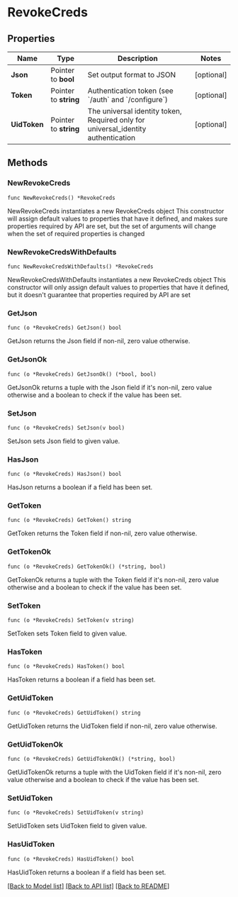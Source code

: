 # RevokeCreds

## Properties

Name | Type | Description | Notes
------------ | ------------- | ------------- | -------------
**Json** | Pointer to **bool** | Set output format to JSON | [optional] 
**Token** | Pointer to **string** | Authentication token (see &#x60;/auth&#x60; and &#x60;/configure&#x60;) | [optional] 
**UidToken** | Pointer to **string** | The universal identity token, Required only for universal_identity authentication | [optional] 

## Methods

### NewRevokeCreds

`func NewRevokeCreds() *RevokeCreds`

NewRevokeCreds instantiates a new RevokeCreds object
This constructor will assign default values to properties that have it defined,
and makes sure properties required by API are set, but the set of arguments
will change when the set of required properties is changed

### NewRevokeCredsWithDefaults

`func NewRevokeCredsWithDefaults() *RevokeCreds`

NewRevokeCredsWithDefaults instantiates a new RevokeCreds object
This constructor will only assign default values to properties that have it defined,
but it doesn't guarantee that properties required by API are set

### GetJson

`func (o *RevokeCreds) GetJson() bool`

GetJson returns the Json field if non-nil, zero value otherwise.

### GetJsonOk

`func (o *RevokeCreds) GetJsonOk() (*bool, bool)`

GetJsonOk returns a tuple with the Json field if it's non-nil, zero value otherwise
and a boolean to check if the value has been set.

### SetJson

`func (o *RevokeCreds) SetJson(v bool)`

SetJson sets Json field to given value.

### HasJson

`func (o *RevokeCreds) HasJson() bool`

HasJson returns a boolean if a field has been set.

### GetToken

`func (o *RevokeCreds) GetToken() string`

GetToken returns the Token field if non-nil, zero value otherwise.

### GetTokenOk

`func (o *RevokeCreds) GetTokenOk() (*string, bool)`

GetTokenOk returns a tuple with the Token field if it's non-nil, zero value otherwise
and a boolean to check if the value has been set.

### SetToken

`func (o *RevokeCreds) SetToken(v string)`

SetToken sets Token field to given value.

### HasToken

`func (o *RevokeCreds) HasToken() bool`

HasToken returns a boolean if a field has been set.

### GetUidToken

`func (o *RevokeCreds) GetUidToken() string`

GetUidToken returns the UidToken field if non-nil, zero value otherwise.

### GetUidTokenOk

`func (o *RevokeCreds) GetUidTokenOk() (*string, bool)`

GetUidTokenOk returns a tuple with the UidToken field if it's non-nil, zero value otherwise
and a boolean to check if the value has been set.

### SetUidToken

`func (o *RevokeCreds) SetUidToken(v string)`

SetUidToken sets UidToken field to given value.

### HasUidToken

`func (o *RevokeCreds) HasUidToken() bool`

HasUidToken returns a boolean if a field has been set.


[[Back to Model list]](../README.md#documentation-for-models) [[Back to API list]](../README.md#documentation-for-api-endpoints) [[Back to README]](../README.md)


